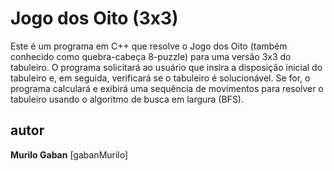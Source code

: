 # Jogo dos Oito (3x3)

Este é um programa em C++ que resolve o Jogo dos Oito (também conhecido como quebra-cabeça 8-puzzle) para uma versão 3x3 do tabuleiro. O programa solicitará ao usuário que insira a disposição inicial do tabuleiro e, em seguida, verificará se o tabuleiro é solucionável. Se for, o programa calculará e exibirá uma sequência de movimentos para resolver o tabuleiro usando o algoritmo de busca em largura (BFS).

## autor ##
**Murilo Gaban** [gabanMurilo]
